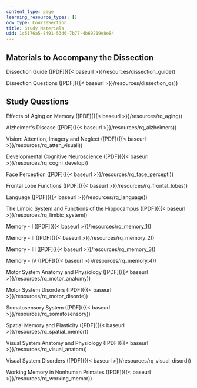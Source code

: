 ```yaml
---
content_type: page
learning_resource_types: []
ocw_type: CourseSection
title: Study Materials
uid: 1c5176a5-8491-53d6-7b77-4b69219e8e84
---
```


Materials to Accompany the Dissection
-------------------------------------

Dissection Guide ([PDF]({{< baseurl >}}/resources/dissection_guide))

Dissection Questions ([PDF]({{< baseurl >}}/resources/dissection_qs))

Study Questions
---------------

Effects of Aging on Memory ([PDF]({{< baseurl >}}/resources/rq_aging))

Alzheimer's Disease ([PDF]({{< baseurl >}}/resources/rq_alzheimers))

Vision: Attention, Imagery and Neglect ([PDF]({{< baseurl >}}/resources/rq_atten_visuali))

Developmental Cognitive Neuroscience ([PDF]({{< baseurl >}}/resources/rq_cogni_develop))

Face Perception ([PDF]({{< baseurl >}}/resources/rq_face_percepti))

Frontal Lobe Functions ([PDF]({{< baseurl >}}/resources/rq_frontal_lobes))

Language ([PDF]({{< baseurl >}}/resources/rq_language))

The Limbic System and Functions of the Hippocampus ([PDF]({{< baseurl >}}/resources/rq_limbic_system))

Memory - I ([PDF]({{< baseurl >}}/resources/rq_memory_1))

Memory - II ([PDF]({{< baseurl >}}/resources/rq_memory_2))

Memory - III ([PDF]({{< baseurl >}}/resources/rq_memory_3))

Memory - IV ([PDF]({{< baseurl >}}/resources/rq_memory_4))

Motor System Anatomy and Physiology ([PDF]({{< baseurl >}}/resources/rq_motor_anatomy))

Motor System Disorders ([PDF]({{< baseurl >}}/resources/rq_motor_disorde))

Somatosensory System ([PDF]({{< baseurl >}}/resources/rq_somatosensory))

Spatial Memory and Plasticity ([PDF]({{< baseurl >}}/resources/rq_spatial_memor))

Visual System Anatomy and Physiology ([PDF]({{< baseurl >}}/resources/rq_visual_anatom))

Visual System Disorders ([PDF]({{< baseurl >}}/resources/rq_visual_disord))

Working Memory in Nonhuman Primates ([PDF]({{< baseurl >}}/resources/rq_working_memor))